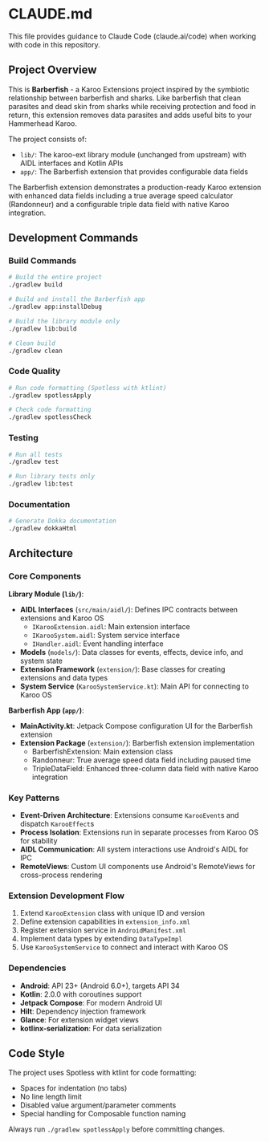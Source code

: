 # CLAUDE.md

This file provides guidance to Claude Code (claude.ai/code) when working with code in this repository.

## Project Overview

This is **Barberfish** - a Karoo Extensions project inspired by the symbiotic relationship between barberfish and sharks. Like barberfish that clean parasites and dead skin from sharks while receiving protection and food in return, this extension removes data parasites and adds useful bits to your Hammerhead Karoo.

The project consists of:
- `lib/`: The karoo-ext library module (unchanged from upstream) with AIDL interfaces and Kotlin APIs  
- `app/`: The Barberfish extension that provides configurable data fields

The Barberfish extension demonstrates a production-ready Karoo extension with enhanced data fields including a true average speed calculator (Randonneur) and a configurable triple data field with native Karoo integration.

## Development Commands

### Build Commands
```bash
# Build the entire project
./gradlew build

# Build and install the Barberfish app
./gradlew app:installDebug

# Build the library module only
./gradlew lib:build

# Clean build
./gradlew clean
```

### Code Quality
```bash
# Run code formatting (Spotless with ktlint)
./gradlew spotlessApply

# Check code formatting
./gradlew spotlessCheck
```

### Testing
```bash
# Run all tests
./gradlew test

# Run library tests only
./gradlew lib:test
```

### Documentation
```bash
# Generate Dokka documentation
./gradlew dokkaHtml
```

## Architecture

### Core Components

**Library Module (`lib/`)**:
- **AIDL Interfaces** (`src/main/aidl/`): Defines IPC contracts between extensions and Karoo OS
  - `IKarooExtension.aidl`: Main extension interface
  - `IKarooSystem.aidl`: System service interface  
  - `IHandler.aidl`: Event handling interface
- **Models** (`models/`): Data classes for events, effects, device info, and system state
- **Extension Framework** (`extension/`): Base classes for creating extensions and data types
- **System Service** (`KarooSystemService.kt`): Main API for connecting to Karoo OS

**Barberfish App (`app/`)**:
- **MainActivity.kt**: Jetpack Compose configuration UI for the Barberfish extension
- **Extension Package** (`extension/`): Barberfish extension implementation
  - BarberfishExtension: Main extension class
  - Randonneur: True average speed data field including paused time
  - TripleDataField: Enhanced three-column data field with native Karoo integration

### Key Patterns

- **Event-Driven Architecture**: Extensions consume `KarooEvent`s and dispatch `KarooEffect`s
- **Process Isolation**: Extensions run in separate processes from Karoo OS for stability
- **AIDL Communication**: All system interactions use Android's AIDL for IPC
- **RemoteViews**: Custom UI components use Android's RemoteViews for cross-process rendering

### Extension Development Flow

1. Extend `KarooExtension` class with unique ID and version
2. Define extension capabilities in `extension_info.xml`
3. Register extension service in `AndroidManifest.xml`
4. Implement data types by extending `DataTypeImpl`
5. Use `KarooSystemService` to connect and interact with Karoo OS

### Dependencies

- **Android**: API 23+ (Android 6.0+), targets API 34
- **Kotlin**: 2.0.0 with coroutines support
- **Jetpack Compose**: For modern Android UI
- **Hilt**: Dependency injection framework
- **Glance**: For extension widget views
- **kotlinx-serialization**: For data serialization

## Code Style

The project uses Spotless with ktlint for code formatting:
- Spaces for indentation (no tabs)
- No line length limit
- Disabled value argument/parameter comments
- Special handling for Composable function naming

Always run `./gradlew spotlessApply` before committing changes.